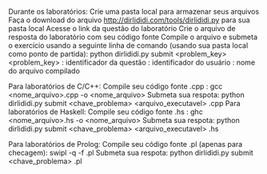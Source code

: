 Durante os laboratórios:
Crie uma pasta local para armazenar seus arquivos
Faça o download do arquivo http://dirlididi.com/tools/dirlididi.py para sua pasta local
Acesse o link da questão do laboratório
Crie o arquivo de resposta do laboratório com seu código fonte
Compile o arquivo e submeta o exercício usando a seguinte linha de comando (usando sua pasta local como ponto de partida): 
python dirlididi.py submit <problem_key> <token> <filename>
<problem_key> : identificador da questão
<token> : identificador do usuário
<filename> : nome do arquivo compilado

Para laboratórios de C/C++:
Compile seu código fonte .cpp : gcc <nome_arquivo>.cpp -o <nome_arquivo>
Submeta sua respota: python dirlididi.py submit <chave_problema> <token> <arquivo_executavel> <arquivo>.cpp
Para laboratórios de Haskell:
Compile seu código fonte .hs : ghc <nome_arquivo>.hs -o <nome_arquivo>
Submeta sua respota: python dirlididi.py submit <chave_problema> <token> <arquivo_executavel> <arquivo>.hs

Para laboratórios de Prolog:
Compile seu código fonte .pl (apenas para checagem): swipl -q -f <arquivo>.pl
Submeta sua respota: python dirlididi.py submit <chave_problema> <token> <arquivo>.pl
